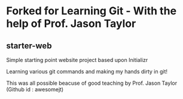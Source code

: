 # Forked for Learning Git - With the help of Prof. Jason Taylor
## starter-web
Simple starting point website project based upon Initializr

Learning various git commands and making my hands dirty in git!

This was all possible beacuse of good teaching by Prof. Jason Taylor (Github id : awesomejt)
